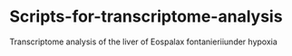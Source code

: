 # Scripts-for-transcriptome-analysis
Transcriptome analysis of the liver of Eospalax fontanieriiunder hypoxia
